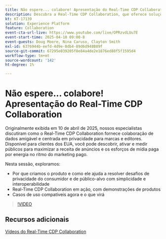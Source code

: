 ```yaml
---
title: Não espere... colabore! Apresentação do Real-Time CDP Collaboration
description: Descubra a Real-Time CDP Collaboration, que oferece soluções de dados centradas na privacidade para marcas e editores para aprimorar a ativação de públicos-alvo, maximizar a receita dos anúncios e simplificar os esforços de mídia paga, completas com demonstrações de produtos, insights de especialistas e casos de uso futuros.
kt: KT-17139
solution: Experience Platform
feature: Collaboration
event-cta-url-live: https://www.youtube.com/live/OPRzvdLUu7E
event-start-time: 2025-04-10 09:00-8
event-guests: Doug Moore, Nina Caruso, Clayton Smith
exl-id: 6376944b-eefd-4d9e-8db4-89d6d948889f
source-git-commit: 67295e039205f8e84a4de2e1876ed88f5f1595d4
workflow-type: tm+mt
source-wordcount: '142'
ht-degree: 1%

---
```


# Não espere... colabore! Apresentação do Real-Time CDP Collaboration

Originalmente exibida em 10 de abril de 2025, nossos especialistas discutiram como o Real-Time CDP Collaboration fornece colaboração de dados amigável e centrada em privacidade para marcas e editores. Disponível para clientes dos EUA, você pode descobrir, ativar e medir públicos para maximizar a receita de anúncios e os esforços de mídia paga por energia no ritmo do marketing pago.

Nesta sessão, exploramos:

* Por que criamos o produto e como ele ajuda a resolver desafios de privacidade do consumidor e de público-alvo com simplicidade e interoperabilidade
* Real-Time CDP Collaboration em ação, com demonstrações de produtos
* Casos de uso compatíveis agora e o que virá

>[!VIDEO](https://video.tv.adobe.com/v/3457557/?quality=12&learn=on)

## Recursos adicionais

[Vídeos do Real-Time CDP Collaboration](https://experienceleague.adobe.com/en/docs/platform-learn/tutorials/collaboration/real-time-cdp-collaboration-overview)
